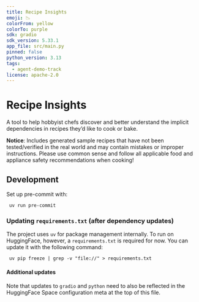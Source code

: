 ```yaml
---
title: Recipe Insights
emoji: 📉
colorFrom: yellow
colorTo: purple
sdk: gradio
sdk_version: 5.33.1
app_file: src/main.py
pinned: false
python_version: 3.13
tags:
  - agent-demo-track
license: apache-2.0
---
```

# Recipe Insights

A tool to help hobbyist chefs discover and better understand the implicit dependencies in recipes they’d like to cook or bake.

**Notice**: Includes generated sample recipes that have not been tested/verified in the real world and may contain mistakes or improper instructions. Please use common sense and follow all applicable food and appliance safety recommendations when cooking!

## Development

Set up pre-commit with:
```shell
 uv run pre-commit
```

### Updating `requirements.txt` (after dependency updates)

The project uses `uv` for package management internally. To run on HuggingFace, however, a `requirements.txt` is required for now. You can update it with the following command:
```shell
 uv pip freeze | grep -v "file://" > requirements.txt
```

#### Additional updates

Note that updates to `gradio` and `python` need to also be reflected in the HuggingFace Space configuration meta at the top of this file.
